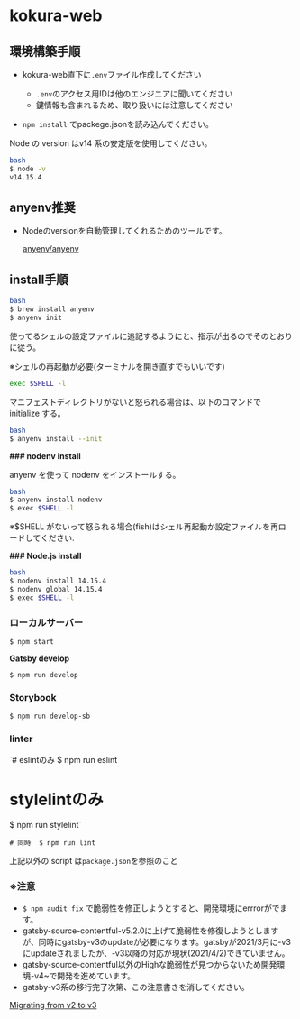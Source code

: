 # kokura-web
## 環境構築手順
- kokura-web直下に`.env`ファイル作成してください
    - `.env`のアクセス用IDは他のエンジニアに聞いてください
    - 鍵情報も含まれるため、取り扱いには注意してください

- `npm install` でpackege.jsonを読み込んでください。

Node の version はv14 系の安定版を使用してください。

```bash
bash
$ node -v
v14.15.4
```

## **anyenv推奨**

- Nodeのversionを自動管理してくれるためのツールです。

    [anyenv/anyenv](https://github.com/anyenv/anyenv)

## install手順

```bash
bash
$ brew install anyenv
$ anyenv init
```

使ってるシェルの設定ファイルに追記するようにと、指示が出るのでそのとおりに従う。

※シェルの再起動が必要(ターミナルを開き直すでもいいです)

```bash
exec $SHELL -l
```

マニフェストディレクトリがないと怒られる場合は、以下のコマンドで initialize する。

```bash
bash
$ anyenv install --init
```

**### nodenv install**

anyenv を使って nodenv をインストールする。

```bash
bash
$ anyenv install nodenv
$ exec $SHELL -l
```

※\$SHELL がないって怒られる場合(fish)はシェル再起動か設定ファイルを再ロードしてください.

**### Node.js install**

```bash
bash
$ nodenv install 14.15.4
$ nodenv global 14.15.4
$ exec $SHELL -l
```

### **ローカルサーバー**

`$ npm start` 

**Gatsby develop**

`$ npm run develop`

### **Storybook**

`$ npm run develop-sb`

### **linter**

`# eslintのみ 
$ npm run eslint 
# stylelintのみ 
$ npm run stylelint` 

`# 同時 
$ npm run lint`

上記以外の script は`package.json`を参照のこと

### **※注意**

- `$ npm audit fix` で脆弱性を修正しようとすると、開発環境にerrrorがでます。
- gatsby-source-contentful-v5.2.0に上げて脆弱性を修復しようとしますが、同時にgatsby-v3のupdateが必要になります。gatsbyが2021/3月に-v3にupdateされましたが、-v3以降の対応が現状(2021/4/2)できていません。
- gatsby-source-contentful以外のHighな脆弱性が見つからないため開発環境-v4~で開発を進めています。
- gatsby-v3系の移行完了次第、この注意書きを消してください。

[Migrating from v2 to v3](https://www.gatsbyjs.com/docs/reference/release-notes/migrating-from-v2-to-v3/)
